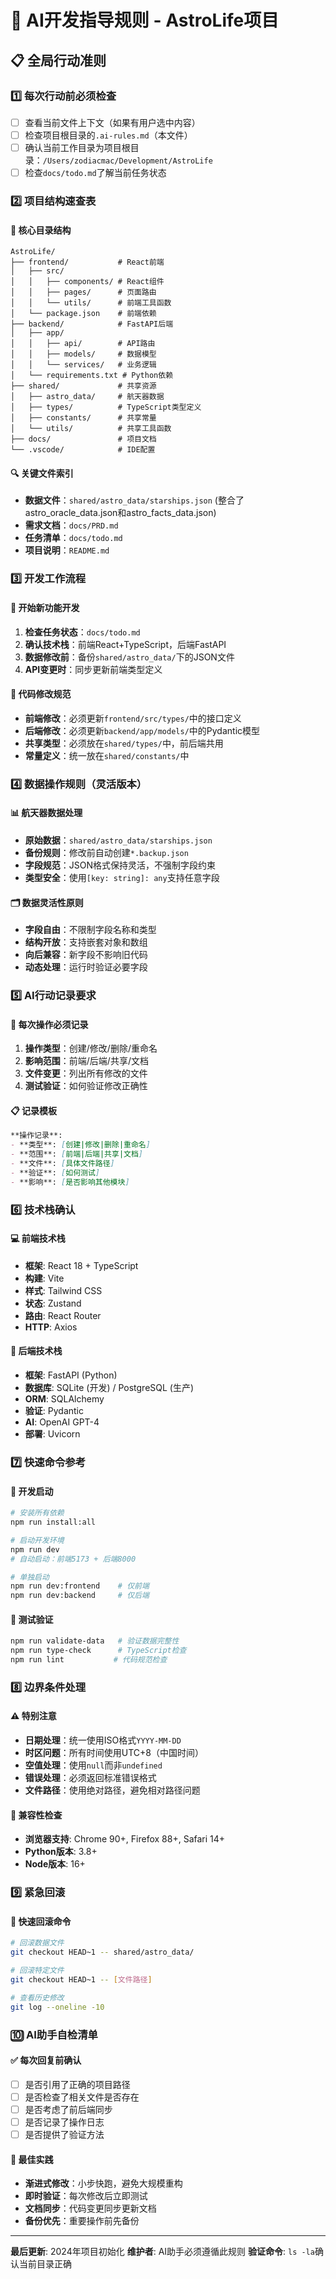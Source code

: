 # 🤖 AI开发指导规则 - AstroLife项目

## 📋 全局行动准则

### 1️⃣ 每次行动前必须检查
- [ ] 查看当前文件上下文（如果有用户选中内容）
- [ ] 检查项目根目录的`.ai-rules.md`（本文件）
- [ ] 确认当前工作目录为项目根目录：`/Users/zodiacmac/Development/AstroLife`
- [ ] 检查`docs/todo.md`了解当前任务状态

### 2️⃣ 项目结构速查表

#### 📁 核心目录结构
```
AstroLife/
├── frontend/           # React前端
│   ├── src/
│   │   ├── components/ # React组件
│   │   ├── pages/      # 页面路由
│   │   └── utils/      # 前端工具函数
│   └── package.json    # 前端依赖
├── backend/            # FastAPI后端
│   ├── app/
│   │   ├── api/        # API路由
│   │   ├── models/     # 数据模型
│   │   └── services/   # 业务逻辑
│   └── requirements.txt # Python依赖
├── shared/             # 共享资源
│   ├── astro_data/     # 航天器数据
│   ├── types/          # TypeScript类型定义
│   ├── constants/      # 共享常量
│   └── utils/          # 共享工具函数
├── docs/               # 项目文档
└── .vscode/            # IDE配置
```

#### 🔍 关键文件索引
- **数据文件**：`shared/astro_data/starships.json` (整合了astro_oracle_data.json和astro_facts_data.json)
- **需求文档**：`docs/PRD.md`
- **任务清单**：`docs/todo.md`
- **项目说明**：`README.md`

### 3️⃣ 开发工作流程

#### 🎯 开始新功能开发
1. **检查任务状态**：`docs/todo.md`
2. **确认技术栈**：前端React+TypeScript，后端FastAPI
3. **数据修改前**：备份`shared/astro_data/`下的JSON文件
4. **API变更时**：同步更新前端类型定义

#### 🔧 代码修改规范
- **前端修改**：必须更新`frontend/src/types/`中的接口定义
- **后端修改**：必须更新`backend/app/models/`中的Pydantic模型
- **共享类型**：必须放在`shared/types/`中，前后端共用
- **常量定义**：统一放在`shared/constants/`中

### 4️⃣ 数据操作规则（灵活版本）

#### 📊 航天器数据处理
- **原始数据**：`shared/astro_data/starships.json`
- **备份规则**：修改前自动创建`*.backup.json`
- **字段规范**：JSON格式保持灵活，不强制字段约束
- **类型安全**：使用`[key: string]: any`支持任意字段

#### 🗂️ 数据灵活性原则
- **字段自由**：不限制字段名称和类型
- **结构开放**：支持嵌套对象和数组
- **向后兼容**：新字段不影响旧代码
- **动态处理**：运行时验证必要字段

### 5️⃣ AI行动记录要求

#### 📝 每次操作必须记录
1. **操作类型**：创建/修改/删除/重命名
2. **影响范围**：前端/后端/共享/文档
3. **文件变更**：列出所有修改的文件
4. **测试验证**：如何验证修改正确性

#### 📋 记录模板
```markdown
**操作记录**:
- **类型**: [创建|修改|删除|重命名]
- **范围**: [前端|后端|共享|文档]
- **文件**: [具体文件路径]
- **验证**: [如何测试]
- **影响**: [是否影响其他模块]
```

### 6️⃣ 技术栈确认

#### 💻 前端技术栈
- **框架**: React 18 + TypeScript
- **构建**: Vite
- **样式**: Tailwind CSS
- **状态**: Zustand
- **路由**: React Router
- **HTTP**: Axios

#### 🐍 后端技术栈
- **框架**: FastAPI (Python)
- **数据库**: SQLite (开发) / PostgreSQL (生产)
- **ORM**: SQLAlchemy
- **验证**: Pydantic
- **AI**: OpenAI GPT-4
- **部署**: Uvicorn

### 7️⃣ 快速命令参考

#### 🚀 开发启动
```bash
# 安装所有依赖
npm run install:all

# 启动开发环境
npm run dev
# 自动启动：前端5173 + 后端8000

# 单独启动
npm run dev:frontend    # 仅前端
npm run dev:backend     # 仅后端
```

#### 🧪 测试验证
```bash
npm run validate-data   # 验证数据完整性
npm run type-check      # TypeScript检查
npm run lint           # 代码规范检查
```

### 8️⃣ 边界条件处理

#### ⚠️ 特别注意
- **日期处理**：统一使用ISO格式`YYYY-MM-DD`
- **时区问题**：所有时间使用UTC+8（中国时间）
- **空值处理**：使用`null`而非`undefined`
- **错误处理**：必须返回标准错误格式
- **文件路径**：使用绝对路径，避免相对路径问题

#### 🔄 兼容性检查
- **浏览器支持**: Chrome 90+, Firefox 88+, Safari 14+
- **Python版本**: 3.8+
- **Node版本**: 16+

### 9️⃣ 紧急回滚

#### 🚨 快速回滚命令
```bash
# 回滚数据文件
git checkout HEAD~1 -- shared/astro_data/

# 回滚特定文件
git checkout HEAD~1 -- [文件路径]

# 查看历史修改
git log --oneline -10
```

### 🔟 AI助手自检清单

#### ✅ 每次回复前确认
- [ ] 是否引用了正确的项目路径
- [ ] 是否检查了相关文件是否存在
- [ ] 是否考虑了前后端同步
- [ ] 是否记录了操作日志
- [ ] 是否提供了验证方法

#### 🎯 最佳实践
- **渐进式修改**：小步快跑，避免大规模重构
- **即时验证**：每次修改后立即测试
- **文档同步**：代码变更同步更新文档
- **备份优先**：重要操作前先备份

---

**最后更新**: 2024年项目初始化
**维护者**: AI助手必须遵循此规则
**验证命令**: `ls -la`确认当前目录正确